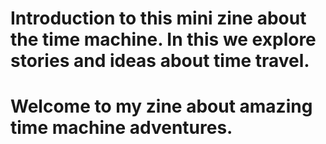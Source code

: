 # Introduction to this mini zine about the time machine. In this we explore stories and ideas about time travel.
# Welcome to my zine about amazing time machine adventures.
